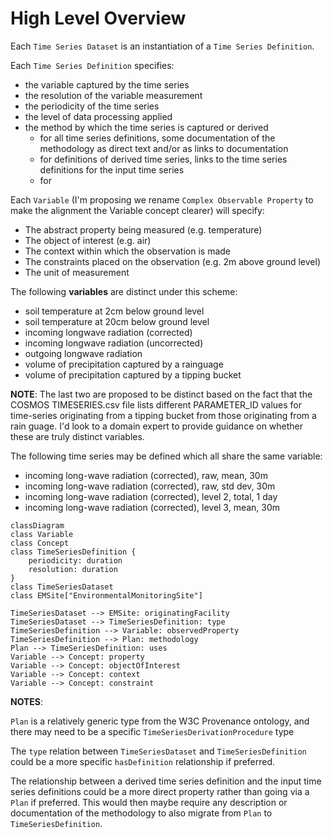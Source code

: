 # High Level Overview

Each `Time Series Dataset` is an instantiation of a `Time Series Definition`.

Each `Time Series Definition` specifies:
  * the variable captured by the time series
  * the resolution of the variable measurement
  * the periodicity of the time series
  * the level of data processing applied
  * the method by which the time series is captured or derived
    * for all time series definitions, some documentation of the methodology as direct text and/or as links to documentation 
    * for definitions of derived time series, links to the time series definitions for the input time series
    * for 

Each `Variable` (I'm proposing we rename `Complex Observable Property` to make the alignment the Variable concept clearer) will specify:

  * The abstract property being measured (e.g. temperature)
  * The object of interest (e.g. air)
  * The context within which the observation is made
  * The constraints placed on the observation (e.g. 2m above ground level)
  * The unit of measurement

The following **variables** are distinct under this scheme:
  * soil temperature at 2cm below ground level
  * soil temperature at 20cm below ground level
  * incoming longwave radiation (corrected)
  * incoming longwave radiation (uncorrected)
  * outgoing longwave radiation
  * volume of precipitation captured by a rainguage
  * volume of precipitation captured by a tipping bucket

**NOTE**: The last two are proposed to be distinct based on the fact that the COSMOS TIMESERIES.csv file lists different PARAMETER_ID values for time-series originating from a tipping bucket from those originating from a rain guage. I'd look to a domain expert to provide guidance on whether these are truly distinct variables.

The following time series may be defined which all share the same variable:

  * incoming long-wave radiation (corrected), raw, mean, 30m
  * incoming long-wave radiation (corrected), raw, std dev, 30m
  * incoming long-wave radiation (corrected), level 2, total, 1 day
  * incoming long-wave radiation (corrected), level 3, mean, 30m
  
```mermaid
classDiagram
class Variable
class Concept
class TimeSeriesDefinition {
    periodicity: duration
    resolution: duration
}
class TimeSeriesDataset
class EMSite["EnvironmentalMonitoringSite"]

TimeSeriesDataset --> EMSite: originatingFacility
TimeSeriesDataset --> TimeSeriesDefinition: type
TimeSeriesDefinition --> Variable: observedProperty
TimeSeriesDefinition --> Plan: methodology
Plan --> TimeSeriesDefinition: uses
Variable --> Concept: property
Variable --> Concept: objectOfInterest
Variable --> Concept: context
Variable --> Concept: constraint
```

**NOTES**:

`Plan` is a relatively generic type from the W3C Provenance ontology, and there may need to be a specific `TimeSeriesDerivationProcedure` type

The `type` relation between `TimeSeriesDataset` and `TimeSeriesDefinition` could be a more specific `hasDefinition` relationship if preferred.

The relationship between a derived time series definition and the input time series definitions could be a more direct property rather than going via a `Plan` if preferred. This would then maybe require any description or documentation of the methodology to also migrate from `Plan` to `TimeSeriesDefinition`.